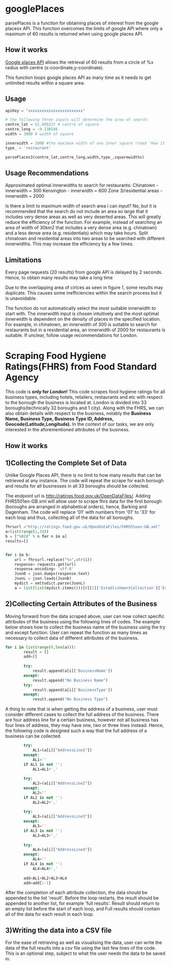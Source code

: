 # googlePlaces

parsePlaces is a function for obtaining places of interest from the google placesx API. This function overcomes the limits of google API where only a maximum of 60 results is returned when using google places API.

## How it works

[Google places API](https://developers.google.com/places/web-service/intro) allows the retrieval of 60 results from a circle of %x radius with centre (x-coordinate,y-coordinate). 

This function loops google places API as many time as it needs to get unlimited results within a square area. 

## Usage

```python
apiKey = "xxxxxxxxxxxxxxxxxxxxxxxx"

# the following three inputs will determine the area of search:
centre_lat = 51.495227 # centre of square
centre_long = -0.138546 
width = 3000 # width of square

innerwidth = 1000 #the maximum width of one inner square (read 'How it works' section for more information)
type_ = 'restaurant' 

parsePlaces3(centre_lat,centre_long,width,type_,squarewidths)
```

## Usage Recommendations

Approximated optimal innerwidths to search for restaurants:
Chinatown - innerwidth = 300
Kensington - innerwidth = 600
Zone 3/residential areas - innerwidth = 2000

Is there a limit to maximum width of search area i can input?
No, but it is recommended that the search do not include an area so large that it includes very dense areas as well as very deserted areas. This will greatly reduce the efficiency of the function. For example, instead of searching an area of width of 30km2 that includes a very dense area (e.g. chinatown) and a less dense area (e.g. residentials) which may take hours. Split chinatown and residential areas into two areas to be searched with different innerwidths. This may increase the efficiency by a few times. 

## Limitations

Every page requests (20 results) from google API is delayed by 2 seconds. Hence, to obtain many results may take a long time

Due to the overlapping area of cirlces as seen in figure 1, some results may duplicate. This causes some inefficiencies within the search process but it is unavoidable. 

The function do not automatically select the most suitable innerwidth to start with. The innerwidth input is chosen intuitively and the most optimal innerwidth is dependent on the density of places in the specified location. For example, in chinatown, an innerwidth of 300 is suitable to search for restaurants but in a residential area, an innerwidth of 2000 for restaurants is suitable. If unclear, follow usage recommendations for London.

# Scraping Food Hygiene Ratings(FHRS) from Food Standard Agency

This code is **only for *London*!** This code scrapes food hygiene ratings for all business types, including hotels, retailers, restaurants and etc with respect to the borough the business is located at. London is divided into 33 boroughs(technically 32 boroughs and 1 city). Along with the FHRS, we can also obtain details with respect to the business, notably the **Business Name, Business Type, Business Type ID, Address, Geocode(Latitude,Longitude).** In the context of our tasks, we are only interested in the aforementioned attributes of the business. 

## How it works
## 1)Collecting the Complete Set of Data

Unlike Google Places API, there is no limit to how many results that can be retrieved at any instance. The code will repeat the scrape for each borough and results for all businesses in all 33 boroughs should be collected.  

The endpoint url is http://ratings.food.gov.uk/OpenDataFiles/. Adding FHRS501en-GB.xml will allow user to scrape fhrs data for the first borough (boroughs are arranged in alphabetical orders), hence, Barking and Dagenham. The code will replace '01' with numbers from '01' to '33' for each loop and thus, collecting all of the data for all boroughs.

```python
fhrsurl ="http://ratings.food.gov.uk/OpenDataFiles/FHRS5%xen-GB.xml"
a=list(range(1,34))
b = ["%02d" % n for n in a]
results=[]


for i in b:
    url = fhrsurl.replace("%x",str(i))
    response= requests.get(url)
    response.encoding= 'utf-8'
    JsonD = json.dumps(response.text)
    JsonL = json.loads(JsonD)
    mydict = xmltodict.parse(JsonL)
    a = list(list(mydict.items()))[0][1]['EstablishmentCollection']['EstablishmentDetail']
```

## 2)Collecting Certain Attributes of the Business

Moving forward from the data scraped above, user can now collect specific attributes of the business using the following lines of codes. The example below shows how to collect the business name of the business using the try and except function. User can repeat the function as many times as necessary to collect data of different attributes of the business. 

```python
for i in list(range(0,len(a))):
        result = []
        add=[]
         
        try:
            result.append(a[i]['BusinessName'])
        except:
            result.append("No Business Name")
        try:
            result.append(a[i]['BusinessType'])
        except:
            result.append("No Business Type")
```

A thing to note that is when getting the address of a business, user must consider different cases to collect the full address of the business. There are four address line for a certain business, however not all business has four lines of address, they may have one, two or three lines instead. Hence, the following code is designed such a way that the full address of a business can be collected.

```python
        try:
            AL1=(a[i]["AddressLine1"])
        except:
            AL1=''
        if AL1 is not '':
            AL1=AL1+','
            
        try:
            AL2=(a[i]["AddressLine2"])
        except:
            AL2=''
        if AL2 is not '':
            AL2=AL2+','
            
        try:
            AL3=(a[i]["AddressLine3"])
        except:
            AL3=''
        if AL3 is not '':
            AL3=AL3+','
            
        try:
            AL4=(a[i]["AddressLine4"])
        except:
            AL4=''
        if AL4 is not '':
            AL4=AL4+','
            
        add=AL1+AL2+AL3+AL4
        add=add[:-1]
```
After the completion of each attribute collection, the data should be appended to the list 'result'. Before the loop restarts, the result should be appended to another list, for example 'full results'. Result should return to an empty list before the start of each loop, and Full results should contain all of the data for each result in each loop.

## 3)Writing the data into a CSV file

For the ease of retrieving as well as visualising the data, user can write the data of the full results into a csv file using the last few lines of the code. This is an optional step, subject to what the user needs the data to be saved in.

